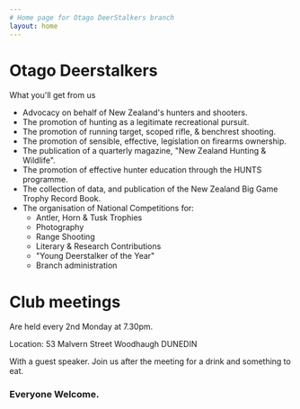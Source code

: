 ```yaml
---
# Home page for Otago DeerStalkers branch
layout: home
---
```

 
# Otago Deerstalkers

What you'll get from us

* Advocacy on behalf of New Zealand's hunters and shooters.
* The promotion of hunting as a legitimate recreational pursuit.
* The promotion of running target, scoped rifle, & benchrest shooting.
* The promotion of sensible, effective, legislation on firearms ownership.
* The publication of a quarterly magazine, "New Zealand Hunting & Wildlife".
* The promotion of effective hunter education through the HUNTS programme.
* The collection of data, and publication of the New Zealand Big Game Trophy Record Book.
* The organisation of National Competitions for:
  * Antler, Horn & Tusk Trophies
  * Photography
  * Range Shooting
  * Literary & Research Contributions
  * "Young Deerstalker of the Year"
  * Branch administration

# Club meetings

Are held every 2nd Monday at 7.30pm.

Location:
53 Malvern Street Woodhaugh
DUNEDIN

With a guest speaker.
Join us after the meeting for a drink and something to eat.

### Everyone Welcome.
